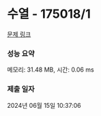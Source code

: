 # 수열 - 175018/1 

[문제 링크](https://level.goorm.io/exam/175018/%ED%94%BC%EB%B3%B4%EB%82%98%EC%B9%98-%EC%88%98/quiz/1) 

### 성능 요약

메모리: 31.48 MB, 시간: 0.06 ms

### 제출 일자

2024년 06월 15일 10:37:06

